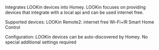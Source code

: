 Integrates LOOKin devices into Homey.
LOOKin focuses on providing devices that integrate with a local api and can be used internet free.

Supported devices:
LOOKin Remote2: internet free Wi-Fi+IR Smart Home Control

Configuration:
LOOKin devices can be auto-discovered by Homey.
No special additional settings required


